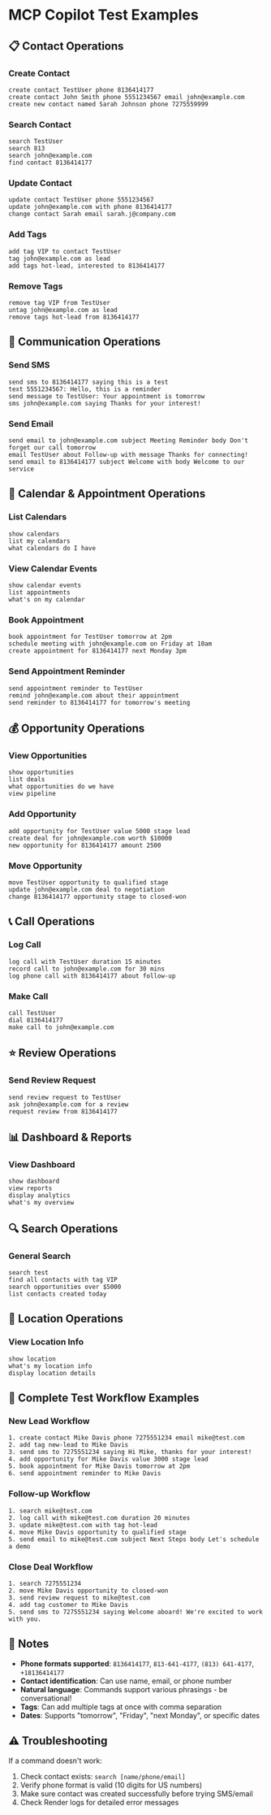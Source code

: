 # MCP Copilot Test Examples

## 📋 Contact Operations

### Create Contact
```
create contact TestUser phone 8136414177
create contact John Smith phone 5551234567 email john@example.com
create new contact named Sarah Johnson phone 7275559999
```

### Search Contact
```
search TestUser
search 813
search john@example.com
find contact 8136414177
```

### Update Contact
```
update contact TestUser phone 5551234567
update john@example.com with phone 8136414177
change contact Sarah email sarah.j@company.com
```

### Add Tags
```
add tag VIP to contact TestUser
tag john@example.com as lead
add tags hot-lead, interested to 8136414177
```

### Remove Tags
```
remove tag VIP from TestUser
untag john@example.com as lead
remove tags hot-lead from 8136414177
```

## 💬 Communication Operations

### Send SMS
```
send sms to 8136414177 saying this is a test
text 5551234567: Hello, this is a reminder
send message to TestUser: Your appointment is tomorrow
sms john@example.com saying Thanks for your interest!
```

### Send Email
```
send email to john@example.com subject Meeting Reminder body Don't forget our call tomorrow
email TestUser about Follow-up with message Thanks for connecting!
send email to 8136414177 subject Welcome with body Welcome to our service
```

## 📅 Calendar & Appointment Operations

### List Calendars
```
show calendars
list my calendars
what calendars do I have
```

### View Calendar Events
```
show calendar events
list appointments
what's on my calendar
```

### Book Appointment
```
book appointment for TestUser tomorrow at 2pm
schedule meeting with john@example.com on Friday at 10am
create appointment for 8136414177 next Monday 3pm
```

### Send Appointment Reminder
```
send appointment reminder to TestUser
remind john@example.com about their appointment
send reminder to 8136414177 for tomorrow's meeting
```

## 💰 Opportunity Operations

### View Opportunities
```
show opportunities
list deals
what opportunities do we have
view pipeline
```

### Add Opportunity
```
add opportunity for TestUser value 5000 stage lead
create deal for john@example.com worth $10000
new opportunity for 8136414177 amount 2500
```

### Move Opportunity
```
move TestUser opportunity to qualified stage
update john@example.com deal to negotiation
change 8136414177 opportunity stage to closed-won
```

## 📞 Call Operations

### Log Call
```
log call with TestUser duration 15 minutes
record call to john@example.com for 30 mins
log phone call with 8136414177 about follow-up
```

### Make Call
```
call TestUser
dial 8136414177
make call to john@example.com
```

## ⭐ Review Operations

### Send Review Request
```
send review request to TestUser
ask john@example.com for a review
request review from 8136414177
```

## 📊 Dashboard & Reports

### View Dashboard
```
show dashboard
view reports
display analytics
what's my overview
```

## 🔍 Search Operations

### General Search
```
search test
find all contacts with tag VIP
search opportunities over $5000
list contacts created today
```

## 🏢 Location Operations

### View Location Info
```
show location
what's my location info
display location details
```

## 🧪 Complete Test Workflow Examples

### New Lead Workflow
```
1. create contact Mike Davis phone 7275551234 email mike@test.com
2. add tag new-lead to Mike Davis
3. send sms to 7275551234 saying Hi Mike, thanks for your interest!
4. add opportunity for Mike Davis value 3000 stage lead
5. book appointment for Mike Davis tomorrow at 2pm
6. send appointment reminder to Mike Davis
```

### Follow-up Workflow
```
1. search mike@test.com
2. log call with mike@test.com duration 20 minutes
3. update mike@test.com with tag hot-lead
4. move Mike Davis opportunity to qualified stage
5. send email to mike@test.com subject Next Steps body Let's schedule a demo
```

### Close Deal Workflow
```
1. search 7275551234
2. move Mike Davis opportunity to closed-won
3. send review request to mike@test.com
4. add tag customer to Mike Davis
5. send sms to 7275551234 saying Welcome aboard! We're excited to work with you.
```

## 📝 Notes

- **Phone formats supported**: `8136414177`, `813-641-4177`, `(813) 641-4177`, `+18136414177`
- **Contact identification**: Can use name, email, or phone number
- **Natural language**: Commands support various phrasings - be conversational!
- **Tags**: Can add multiple tags at once with comma separation
- **Dates**: Supports "tomorrow", "Friday", "next Monday", or specific dates

## ⚠️ Troubleshooting

If a command doesn't work:
1. Check contact exists: `search [name/phone/email]`
2. Verify phone format is valid (10 digits for US numbers)
3. Make sure contact was created successfully before trying SMS/email
4. Check Render logs for detailed error messages
